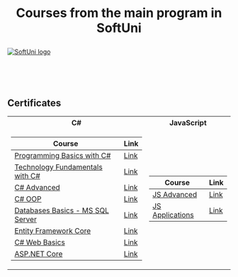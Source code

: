 # <p align="center"> Courses from the main program in SoftUni <p>

<a href="https://softuni.bg/trainings/courses" rel="Courses">  ![SoftUni logo][logo] </a>

[logo]: http://innovationstarterbox.bg/wp-content/uploads/2016/05/Softuni_logo_trasparent.png "Logo Title Text 2"

<br/>
<br/>
<br/>

<h2> Certificates </h2>

<table>

<tr>
  <th> C# </th>
  <th> JavaScript </th>
</tr>
<tr><td>

|**Course**|**Link**| 
|---|---|
|<a href="https://softuni.bg/trainings/2179/programming-basics-with-csharp-november-2018" > Programming Basics with C# </a>   | <a href="https://softuni.bg/certificates/details/61829/9a9e18ec"> Link</a> |
|<a href="https://softuni.bg/trainings/2237/technology-fundamentals-with-csharp-january-2019"> Technology Fundamentals with C# </a>| <a href="https://softuni.bg/certificates/details/65330/35ca2e73"> Link</a> |
|<a href="https://softuni.bg/trainings/2348/csharp-advanced-may-2019"> C# Advanced  </a> | <a href="https://softuni.bg/certificates/details/67808/53c65af2"> Link</a> |
|<a href="https://softuni.bg/trainings/2349/csharp-oop-june-2019"> C# OOP </a> | <a href="https://softuni.bg/certificates/details/69879/170aecca"> Link</a> |
|<a href="https://softuni.bg/trainings/2495/databases-basics-ms-sql-server-september-2019"> Databases Basics - MS SQL Server </a> | <a href="https://softuni.bg/certificates/details/71212/a8c15a18"> Link</a> |
|<a href="https://softuni.bg/trainings/2457/entity-framework-core-october-2019"> Entity Framework Core </a> | <a href="https://softuni.bg/certificates/details/74271/85329329"> Link</a> |
|<a href="https://softuni.bg/trainings/2613/csharp-web-basics-january-2020"> C# Web Basics </a> | <a href="https://softuni.bg/certificates/details/77291/cc6000e8"> Link</a> |
|<a href="https://softuni.bg/trainings/2796/asp-net-core-february-2020"> ASP.NET Core </a> | <a href="https://softuni.bg/certificates/details/81068/7c9ced91"> Link</a> |

</td>
<td>

|**Course**|**Link**| 
|---|---|
|<a href="https://softuni.bg/trainings/2838/js-advanced-may-2020" > JS Advanced </a> | <a href="https://softuni.bg/certificates/details/83864/677cd2c4"> Link </a> |
|<a href="https://softuni.bg/trainings/2840/js-applications-june-2020" > JS Applications </a> | <a href="#"> Link </a> |

</td></tr>

</table>
